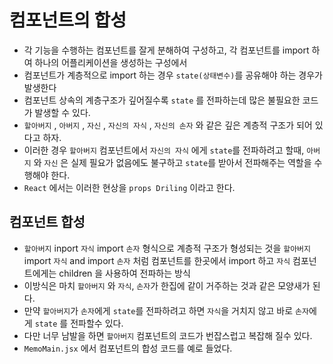 # 컴포넌트의 합성

- 각 기능을 수행하는 컴포넌트를 잘게 분해하여 구성하고, 각 컴포넌트를 import 하여 하나의 어플리케이션을 생성하는 구성에서
- 컴포넌트가 계층적으로 import 하는 경우 `state(상태변수)`를 공유해야 하는 경우가 발생한다
- 컴포넌트 상속의 계층구조가 깊어질수록 `state` 를 전파하는데 많은 불필요한 코드가 발생할 수 있다.
- `할아버지` , `아버지` , `자신` , `자신의 자식` , `자신의 손자` 와 같은 깊은 계층적 구조가 되어 있다고 하자.
- 이러한 경우 `할아버지` 컴포넌트에서 `자신의 자식` 에게 `state`를 전파하려고 할때, `아버지` 와 `자신` 은 실제 필요가 없음에도 불구하고 `state`를 받아서 전파해주는 역할을 수행해야 한다.
- `React` 에서는 이러한 현상을 `props Driling` 이라고 한다.

## 컴포넌트 합성

- `할아버지` inport `자식` import `손자` 형식으로 계층적 구조가 형성되는 것을
  `할아버지` import `자식` and import `손자` 처럼 컴포넌트를 한곳에서 import 하고
  `자식` 컴포넌트에게는 children 을 사용하여 전파하는 방식
- 이방식은 마치 `할아버지` 와 `자식`, `손자`가 한집에 같이 거주하는 것과 같은 모양새가 된다.
- 만약 `할아버지`가 `손자`에게 `state`를 전파하려고 하면 `자식`을 거치지 않고 바로 `손자`에게 `state` 를 전파할수 있다.
- 다만 너무 남발을 하면 `할아버지` 컴포넌트의 코드가 번잡스럽고 복잡해 질수 있다.
- `MemoMain.jsx` 에서 컴포넌트의 합성 코드를 예로 들었다.
